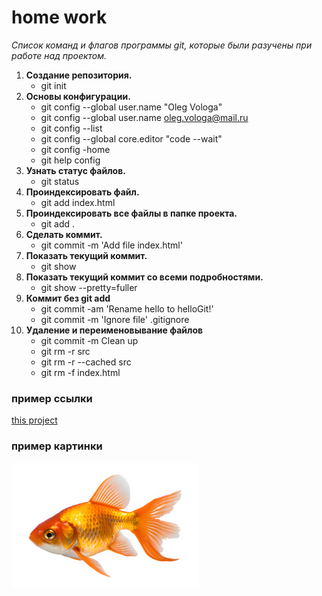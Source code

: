 # home work

*Список команд и флагов программы git, которые были разучены при работе над проектом.*

1. **Создание репозитория.**
    - git init
2. **Основы конфигурации.**
    - git config --global user.name "Oleg Vologa"
    - git config --global user.name oleg.vologa@mail.ru
    - git config --list
    - git config --global core.editor "code --wait"
    - git config -home
    - git help config
3. **Узнать статус файлов.**
    - git status
4. **Проиндексировать файл.**
    - git add index.html
5. **Проиндексировать все файлы в папке проекта.**
    - git add .
6. **Сделать коммит.**
    - git commit -m 'Add file index.html'
7. **Показать текущий коммит.**
    - git show
8. **Показать текущий коммит со всеми подробностями.**
    - git show --pretty=fuller
9. **Коммит без git add**
    - git commit -am 'Rename hello to helloGit!'
    - git commit -m 'Ignore file' .gitignore
10. **Удаление и переименовывание файлов**
    - git commit -m Clean up
    - git rm -r src
    - git rm -r --cached src
    - git rm -f index.html

### пример ссылки

[this project](https://github.com/OlegVologa/home-work.git)

### пример картинки

![goldfish](goldfish.webp)